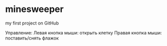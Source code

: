 # minesweeper
my first project on GitHub

Управление:
Левая кнопка мыши: открыть клетку
Правая кнопка мыши: поставить/снять флажок 
